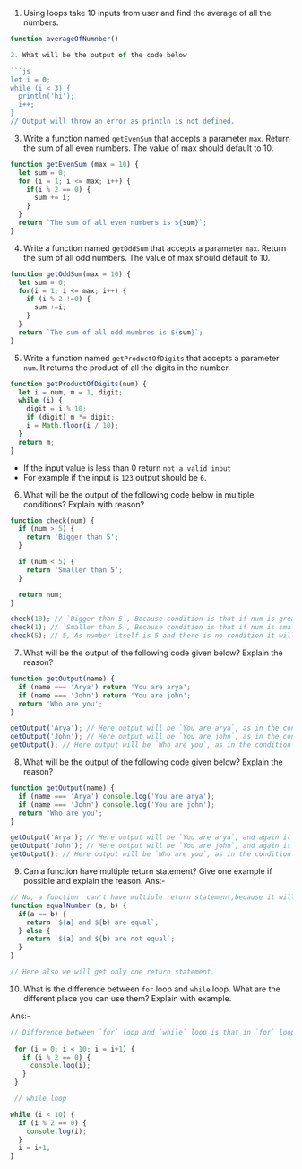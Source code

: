1. Using loops take 10 inputs from user and find the average of all the numbers.
```js
function averageOfNumnber()

2. What will be the output of the code below

```js
let i = 0;
while (i < 3) {
  println('hi');
  i++;
}
// Output will throw an error as println is not defined.
```

3. Write a function named `getEvenSum` that accepts a parameter `max`. Return the sum of all even numbers. The value of max should default to 10.

```js
function getEvenSum (max = 10) {
  let sum = 0;
  for (i = 1; i <= max; i++) {
    if(i % 2 == 0) {
      sum += i;
    }
  }
  return `The sum of all even numbers is ${sum}`;
} 
```

4. Write a function named `getOddSum` that accepts a parameter `max`. Return the sum of all odd numbers. The value of max should default to 10.

```js
function getOddSum(max = 10) {
  let sum = 0;
  for(i = 1; i <= max; i++) {
    if (i % 2 !=0) {
      sum +=i;
    }
  }
  return `The sum of all odd mumbres is ${sum}`;
}
```

5. Write a function named `getProductOfDigits` that accepts a parameter `num`. It returns the product of all the digits in the number.

```js
function getProductOfDigits(num) {
  let i = num, m = 1, digit;
  while (i) {
    digit = i % 10;
    if (digit) m *= digit;
    i = Math.floor(i / 10);
  }
  return m;
} 
```
- If the input value is less than 0 return `not a valid input`
- For example if the input is `123` output should be `6`.

6. What will be the output of the following code below in multiple conditions? Explain with reason?

```js
function check(num) {
  if (num > 5) {
    return 'Bigger than 5';
  }

  if (num < 5) {
    return 'Smaller than 5';
  }

  return num;
}

check(10); // `Bigger than 5`, Because condition is that if num is greater than 5, it will return `Bigger than 5`
check(1); // `Smaller than 5`, Because condition is that if num is smaller than 5, it will return `Smaller than 5`
check(5); // 5, As number itself is 5 and there is no condition it will return 5.
```

7. What will be the output of the following code given below? Explain the reason?

```js
function getOutput(name) {
  if (name === 'Arya') return 'You are arya';
  if (name === 'John') return 'You are john';
  return 'Who are you';
}

getOutput('Arya'); // Here output will be `You are arya`, as in the condition if argument is `Arya`, output will be `You are arya`
getOutput('John'); // Here output will be `You are john`, as in the condition if argument is `John`, output will be `You are john`
getOutput(); // Here output will be `Who are you`, as in the condition if argument is other than `Arya` and `John`, output will be `Who are you`
```

8. What will be the output of the following code given below? Explain the reason?

```js
function getOutput(name) {
  if (name === 'Arya') console.log('You are arya');
  if (name === 'John') console.log('You are john');
  return 'Who are you';
}

getOutput('Arya'); // Here output will be `You are arya`, and again it will return the value `Who are you` as in the condition if argument is `Arya`, because console just print the output.
getOutput('John'); // Here output will be `You are john`, and again it will return the value `Who are you` as in the condition if argument is `John`, because console just print the output.
getOutput(); // Here output will be `Who are you`, as in the condition if argument is other than `Arya` and `John`, output will be `Who are you`
```

9. Can a function have multiple return statement? Give one example if possible and explain the reason.
Ans:- 
```js
// No, a function  can't have multiple return statement,because it will only return either true or false statement, but only one.
function equalNumber (a, b) {
  if(a == b) {
    return `${a} and ${b} are equal`;
  } else {
    return `${a} and ${b} are not equal`;
  }
}

// Here also we will get only one return statement. 
```


10. What is the difference between `for` loop and `while` loop. What are the different place you can use them? Explain with example.

Ans:- 
```js
// Difference between `for` loop and `while` loop is that in `for` loop first statement is executed and then we increment or decrement the value, but in `while` loop we can increment or decrement the value either before or after the statement, in `for` loop if the condition is not satisfied it execute infinite times, but in `while` loop when condition is not satisfied it shows error, because `while` loop first check the codition. And we can use `for` loop when we already know the number of iteration and when we don't know the number of iteration we use `while` loop.
 
 for (i = 0; i < 10; i = i+1) {
   if (i % 2 == 0) {
     console.log(i);
   }
 }

 // while loop 

while (i < 10) {
  if (i % 2 == 0) {
    console.log(i);
  }
  i = i+1;
}
